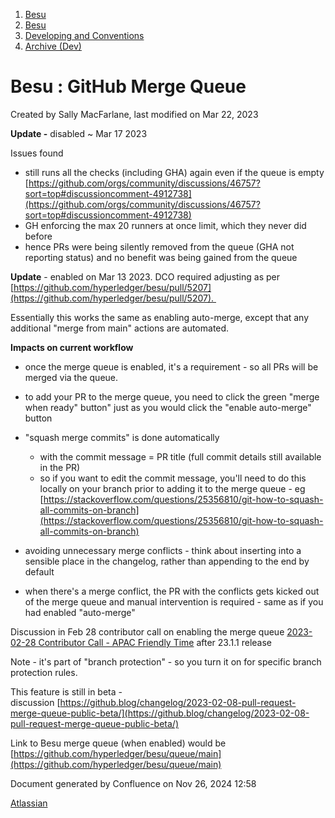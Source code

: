 1. [Besu](index.html)
2. [Besu](Besu_22151173.html)
3. [Developing and Conventions](Developing-and-Conventions_22153909.html)
4. [Archive (Dev)](22154818.html)

# Besu : GitHub Merge Queue

Created by Sally MacFarlane, last modified on Mar 22, 2023

**Update -** disabled ~ Mar 17 2023

Issues found

- still runs all the checks (including GHA) again even if the queue is empty [https://github.com/orgs/community/discussions/46757?sort=top#discussioncomment-4912738](https://github.com/orgs/community/discussions/46757?sort=top#discussioncomment-4912738)
- GH enforcing the max 20 runners at once limit, which they never did before
- hence PRs were being silently removed from the queue (GHA not reporting status) and no benefit was being gained from the queue

**Update** - enabled on Mar 13 2023. DCO required adjusting as per [https://github.com/hyperledger/besu/pull/5207](https://github.com/hyperledger/besu/pull/5207). 

Essentially this works the same as enabling auto-merge, except that any additional "merge from main" actions are automated.

**Impacts on current workflow**

- once the merge queue is enabled, it's a requirement - so all PRs will be merged via the queue.
- to add your PR to the merge queue, you need to click the green "merge when ready" button" just as you would click the "enable auto-merge" button
- "squash merge commits" is done automatically
  
  - with the commit message = PR title (full commit details still available in the PR)
  - so if you want to edit the commit message, you'll need to do this locally on your branch prior to adding it to the merge queue - eg [https://stackoverflow.com/questions/25356810/git-how-to-squash-all-commits-on-branch](https://stackoverflow.com/questions/25356810/git-how-to-squash-all-commits-on-branch)
- avoiding unnecessary merge conflicts - think about inserting into a sensible place in the changelog, rather than appending to the end by default
- when there's a merge conflict, the PR with the conflicts gets kicked out of the merge queue and manual intervention is required - same as if you had enabled "auto-merge"

Discussion in Feb 28 contributor call on enabling the merge queue [2023-02-28 Contributor Call - APAC Friendly Time](2023-02-28-Contributor-Call---APAC-Friendly-Time_22156108.html) after 23.1.1 release

Note - it's part of "branch protection" - so you turn it on for specific branch protection rules.

This feature is still in beta - discussion [https://github.blog/changelog/2023-02-08-pull-request-merge-queue-public-beta/](https://github.blog/changelog/2023-02-08-pull-request-merge-queue-public-beta/)

Link to Besu merge queue (when enabled) would be [https://github.com/hyperledger/besu/queue/main](https://github.com/hyperledger/besu/queue/main)

Document generated by Confluence on Nov 26, 2024 12:58

[Atlassian](http://www.atlassian.com/)
